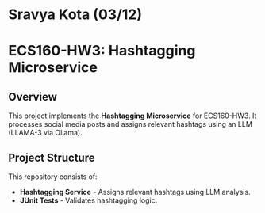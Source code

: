 # Sravya Kota (03/12)
# ECS160-HW3: Hashtagging Microservice

## Overview
This project implements the **Hashtagging Microservice** for ECS160-HW3. It processes social media posts and assigns relevant hashtags using an LLM (LLAMA-3 via Ollama).

## Project Structure
This repository consists of:
- **Hashtagging Service** - Assigns relevant hashtags using LLM analysis.
- **JUnit Tests** - Validates hashtagging logic.
